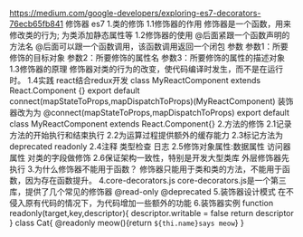 https://medium.com/google-developers/exploring-es7-decorators-76ecb65fb841
修饰器 es7
1.类的修饰
    1.1修饰器的作用
        修饰器是一个函数，用来修改类的行为;
        为类添加静态属性等
    1.2修饰器的使用
        @后面紧跟一个函数声明的方法名
        @后面可以跟一个函数调用，该函数调用返回一个闭包
        参数
        参数1：所要修饰的目标对象
        参数2：所要修饰的属性名
        参数3：所要修饰的属性的描述对象
    1.3修饰器的原理
        修饰器对类的行为的改变，使代码编译时发生，而不是在运行时。
    1.4实践
        react结合redux开发
        class MyReactComponent extends React.Component {}
        export default connect(mapStateToProps,mapDispatchToProps)(MyReactComponent)
        装饰器改为为
        @connect(mapStateToProps,mapDispatchToProps)
        export default class MyReactComponent extends React.Component{}
2.方法的修饰
  2.1记录方法的开始执行和结束执行
  2.2为运算过程提供额外的缓存能力
  2.3标记方法为deprecated readonly
  2.4注释 类型检查 日志
  2.5修饰对象属性:数据属性 访问器属性
     对类的字段做修饰
  2.6保证架构一致性，特别是开发大型类库
    外层修饰器先执行
3.为什么修饰器不能用于函数？
    修饰器只能用于类和类的方法，不能用于函数，因为存在函数提升。
4.core-decorators.js
    core-decorators.js是一个第三库，提供了几个常见的修饰器
    @read-only
    @deprecated
5.装饰器设计模式
    在不侵入原有代码的情况下，为代码增加一些额外的功能
6.装饰器实例
    function readonly(target,key,descriptor){
      descriptor.writable = false
      return descriptor
    }
    class Cat{
      @readonly
      meow(){return `${thi.name}says meow`}
    }
